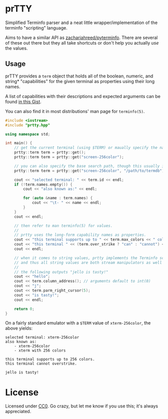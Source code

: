 # prTTY

Simplified Terminfo parser and a neat little wrapper/implementation of the terminfo "scripting" language.

Aims to have a similar API as [zachariahreed/pyterminfo](https://github.com/zachariahreed/pyterminfo).
There are several of these out there but they all take shortcuts or don't help you actually _use_ the
values.

## Usage

prTTY provides a `term` object that holds all of the boolean, numeric, and string&ast; "capabilities"
for the given terminal as properties using their long names.

A list of capabilities with their descriptions and expected arguments can be found
[in this Gist](https://gist.github.com/rwboyer/1691527#file-openbsd-terminfo-L106-L588).

You can also find it in most distributions' man page for `terminfo(5)`.

```c++
#include <iostream>
#include "prtty.hpp"

using namespace std;

int main() {
	// get the current terminal (using $TERM) or maually specify the name.
	prtty::term term = prtty::get();
	prtty::term term = prtty::get("screen-256color");

	// you can also specify the base search path, though this usually isn't necessary.
	prtty::term term = prtty::get("screen-256color", "/path/to/termdb");

	cout << "selected terminal: " << term.id << endl;
	if (!term.names.empty()) {
		cout << "also known as:" << endl;

		for (auto &name : term.names) {
			cout << "\t- " << name << endl;
		}
	}
	cout << endl;

	// then refer to man terminfo(5) for values.
	//
	// prtty uses the long-form capability names as properties.
	cout << "this terminal supports up to " << term.max_colors << " colors." << endl;
	cout << "this terminal " << (term.over_strike ? "can" : "cannot") << " overstrike." << endl;
	cout << endl;

	// when it comes to string values, prtty implements the Terminfo scripting language,
	// and thus all string values are both stream manipulators as well as functions.
	//
	// the following outputs "jello is tasty!"
	cout << "hello";
	cout << term.column_address(); // arguments default to int(0)
	cout << "j";
	cout << term.parm_right_cursor(5);
	cout << "is tasty!";
	cout << endl;

	return 0;
}
```

On a fairly standard emulator with a `$TERM` value of `xterm-256color`, the above yields:

```
selected terminal: xterm-256color
also known as:
	- xterm-256color
	- xterm with 256 colors

this terminal supports up to 256 colors.
this terminal cannot overstrike.

jello is tasty!
```

# License
Licensed under [CC0](LICENSE). Go crazy, but let me know if you use this; it's always appreciated.
